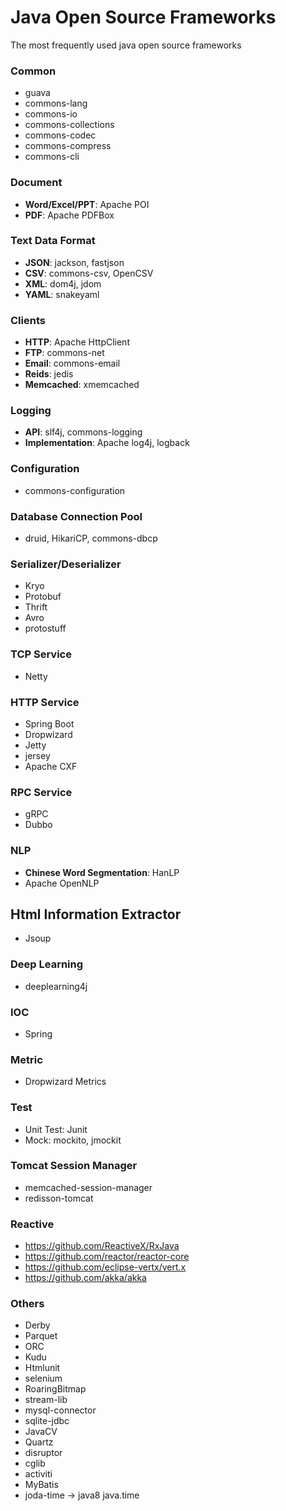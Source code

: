 # Java Open Source Frameworks
The most frequently used java open source frameworks


### Common
* guava
* commons-lang
* commons-io
* commons-collections
* commons-codec
* commons-compress
* commons-cli

### Document
* **Word/Excel/PPT**: Apache POI
* **PDF**: Apache PDFBox

### Text Data Format
* **JSON**: jackson, fastjson
* **CSV**: commons-csv, OpenCSV
* **XML**: dom4j, jdom
* **YAML**: snakeyaml

### Clients
* **HTTP**: Apache HttpClient
* **FTP**: commons-net
* **Email**: commons-email
* **Reids**: jedis
* **Memcached**: xmemcached

### Logging
* **API**: slf4j, commons-logging
* **Implementation**: Apache log4j, logback

### Configuration
* commons-configuration

### Database Connection Pool
* druid, HikariCP, commons-dbcp

### Serializer/Deserializer
* Kryo
* Protobuf
* Thrift
* Avro
* protostuff

### TCP Service
* Netty

### HTTP Service
* Spring Boot
* Dropwizard
* Jetty
* jersey
* Apache CXF

### RPC Service
* gRPC
* Dubbo

### NLP
* **Chinese Word Segmentation**: HanLP
* Apache OpenNLP

## Html Information Extractor
* Jsoup

### Deep Learning
* deeplearning4j

### IOC
* Spring

### Metric
* Dropwizard Metrics

### Test
* Unit Test: Junit
* Mock: mockito, jmockit

### Tomcat Session Manager
* memcached-session-manager
* redisson-tomcat

### Reactive
* https://github.com/ReactiveX/RxJava
* https://github.com/reactor/reactor-core
* https://github.com/eclipse-vertx/vert.x
* https://github.com/akka/akka

### Others
* Derby
* Parquet
* ORC
* Kudu
* Htmlunit
* selenium
* RoaringBitmap
* stream-lib
* mysql-connector
* sqlite-jdbc
* JavaCV
* Quartz
* disruptor
* cglib
* activiti
* MyBatis
* joda-time -> java8 java.time


